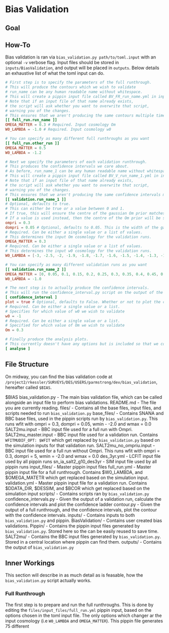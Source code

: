 # Bias Validation

## Goal 

## How-To
Bias validation is ran via `bias_validation.py path/to/toml.input` with an optional `-v` verbose flag. Input files should be stored in `inputs/BiasValidation`, and output will be placed in `outputs`. Below details an exhaustive list of what the toml input can do.
```toml
# First step is to specify the parameters of the full runthrough.
# This will produce the contours which we wish to validate
# run_name can be any human readable name without whitespace.
# This will create a pippin input file called BV_FR_run_name.yml in inputs/Pippin.
# Note that if an input file of that name already exists,
# the script will ask whether you want to overwrite that script,
# warning you of the changes.
# This ensures that we aren't producing the same contours multiple times
[[ full_run.run_name ]]
OMEGA_MATTER = 0.3 # Required. Input cosmology Om 
W0_LAMBDA = -1.0 # Required. Input cosmology w0

# You can specify as many different full runthroughs as you want
[[ full_run.other_run ]]
OMEGA_MATTER = 0.5
W0_LAMBDA = -1.2

# Next we specify the parameters of each validation runthrough.
# This produces the confidence intervals we care about.  
# As before, run_name_1 can be any human readable name without whitespace.
# This will create a pippin input file called BV_V_run_name_1.yml in inputs/Pippin.
# Note that if an input file of that name already exists,
# the script will ask whether you want to overwrite that script,
# warning you of the changes.
# This ensures that we aren't producing the same confidence intervals multiple times.
[[ validation.run_name_1 ]]
# Optional, defaults to true.
# This can either be true or a value between 0 and 1.
# If true, this will ensure the centre of the gaussian Om prior matches the input Om cosmology.
# If a value is used instead, then the centre of the Om prior will be set to that
ompri = 0.3 
dompri = 0.05 # Optional, defaults to 0.05. This is the width of the gaussian Om prior
# Required. Can be either a single value or a list of values.
# This determines the input Om cosmology for the validation runs.
OMEGA_MATTER = 0.3 
# Required. Can be either a single value or a list of values.
# This determines the input w0 cosmology for the validation runs.
W0_LAMBDA = [-3, -2.5, -2, -1.9, -1.8, -1.7, -1.6, -1.5, -1.4, -1.3, -1.2, -1.1, -1, -0.9, -0.8, -0.7, -0.6, -0.5, -0.4, -0.3, -0.2, -0.1, 0] 

# You can specify as many different validation runs as you want
[[ validation.run_name_2 ]]
OMEGA_MATTER = [0, 0.05, 0.1, 0.15, 0.2, 0.25, 0.3, 0.35, 0.4, 0.45, 0.5]
W0_LAMBDA = -1.0

# The next step is to actually produce the confidence intervals.
# This will run the confidence_interval.py script on the output of the validation runthroughs
[ confidence_interval ]
plot = true # Optional, defaults to False. Whether or not to plot the confidence ladder / region
# Required. Can be either a single value or a list.
# Specifies for which value of w0 we wish to validate 
w0 = -1 
# Required. Can be either a single value or a list.
# Specified for which value of Om we wish to validate
Om = 0.3 

# Finally produce the analysis plots.
# This currently doesn't have any options but is included so that we could add options in the future
[ analyse ]
```

## File Structure

On midway, you can find the bias validation code at `/project2/rkessler/SURVEYS/DES/USERS/parmstrong/dev/bias_validation`, hereafter called `$BIAS`.

$BIAS
    bias_validation.py - The main bias validation file, which can be called alongside an input file to perform bias validations.
    README.md - The file you are currently reading.
    files/ - Contains all the base files, input files, and scripts needed to run `bias_validation.py`
        base_files/ - Contains SNANA and BBC base files, used in the pippin scripts run by `bias_validation.py`. This runs wfit with ompri = 0.3, dompri = 0.05, wmin - -2.0 and wmax = 0.0
            SALT2mu.input - BBC input file used for a full run with Ompri.
            SALT2mu_master.input - BBC input file used for  a validation run. Contains `WFITMUDIF_OPT: $WFIT` which get replaced by `bias_validation.py` based on the simulation inputs for that validation run.
            SALT2mu_no_ompriu.input - BBC input file used for a full run without Ompri. This runs wfit with ompri = 0.3, dompri = 5, wmin = -2.0 and wmax = 0.0
            des_3yr.yml - LCFIT input file used by all pippin runs
            sn_ia_salt2_g10_des3yr - SIM input file used by all pippin runs
        input_files/ - Master pippin input files
            full_run.yml - Master pippin input file for a full runthrough. Contains $W0_LAMBDA, and $OMEGA_MATETR which get replaced based on the simulation input.
            validation.yml - Master pippin input file for a validation run. Contains $DDATA_DIR, $DESSIM, and $BCOR which get replaced based on the simulation input
        scripts/ - Contains scripts ran by `bias_validation.py`
            confidence_intervals.py - Given the output of a validation run, calculate the confidence intervals and plot the confidence ladder
            contour.py - Given the output of a full runthrough, and the confidence intervals, plot the contour with the confidence intervals.
    inputs/ - Contains inputs to both `bias_validation.py` and pippin.
        BiasValidation/ - Contains user created bias validations.
        Pippin/ - Contains the pippin input files generated by `bias_validation.py`. Stored here so the can be easily reused to save time.
            SALT2mu/ - Contains the BBC input files generated by `bias_validation.py`. Stored in a central location where pippin can find them.
    outputs/ - Contains the output of `bias_validation.py`

## Inner Workings
This section will describe in as much detail as is feasable, how the `bias_validation.py` script actually works.

### Full Runthrough
The first step is to prepare and run the full runthroughs. This is done by editing the `files/input_files/full_run.yml` pippin input, based on the options chosen in the toml input file. The only options which changer ar the input cosmology (i.e `W0_LAMBDA` and `OMEGA_MATTER`). This pippin file generates 75 different  

